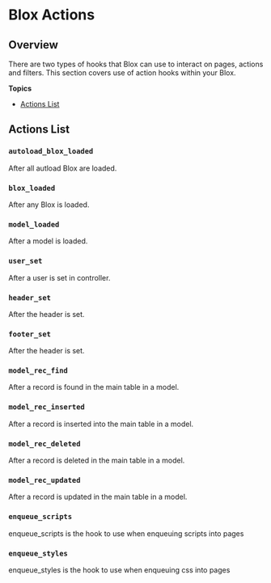 # Blox Actions

## Overview

There are two types of hooks that Blox can use to interact on pages, actions and filters.
This section covers use of action hooks within your Blox.

**Topics**

*   [Actions List](#actionlist)


## Actions List

### `autoload_blox_loaded`

After all autload Blox are loaded.

### `blox_loaded`

After any Blox is loaded.

### `model_loaded`

After a model is loaded.

### `user_set`

After a user is set in controller.

### `header_set`

After the header is set.

### `footer_set`

After the header is set.

### `model_rec_find`

After a record is found in the main table in a model.

### `model_rec_inserted`

After a record is inserted into the main table in a model.

### `model_rec_deleted`

After a record is deleted in the main table in a model.

### `model_rec_updated`

After a record is updated in the main table in a model.

### `enqueue_scripts`

enqueue_scripts is the hook to use when enqueuing scripts into pages

### `enqueue_styles`

enqueue_styles is the hook to use when enqueuing css into pages

